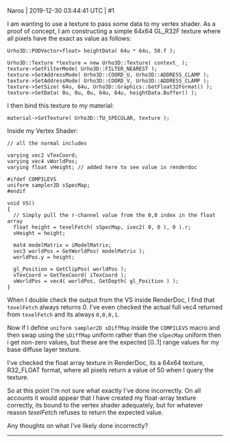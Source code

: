 Naros | 2019-12-30 03:44:41 UTC | #1

I am wanting to use a texture to pass some data to my vertex shader.  As a proof of concept, I am constructing a simple 64x64 GL_R32F texture where all pixels have the exact as value as follows:
```
Urho3D::PODVector<float> heightData( 64u * 64u, 50.f );

Urho3D::Texture *texture = new Urho3D::Texture( context_ );
texture->SetFilterMode( Urho3D::FILTER_NEAREST );
texture->SetAddressMode( Urho3D::COORD_U, Urho3D::ADDRESS_CLAMP );
texture->SetAddressMode( Urho3D::COORD_V, Urho3D::ADDRESS_CLAMP );
texture->SetSize( 64u, 64u, Urho3D::Graphics::GetFloat32Format() );
texture->SetData( 0u, 0u, 0u, 64u, 64u, heightData.Buffer() );
```

I then bind this texture to my material:
```
material->SetTexture( Urho3D::TU_SPECULAR, texture );
```

Inside my Vertex Shader:
```
// all the normal includes

varying vec2 vTexCoord;
varying vec4 vWorldPos;
varying float vHeight; // added here to see value in renderdoc

#ifdef COMPILEVS
uniform sampler2D sSpecMap;
#endif

void VS()
{
  // Simply pull the r-channel value from the 0,0 index in the float array
  float height = texelFetch( sSpecMap, ivec2( 0, 0 ), 0 ).r;
  vHeight = height;

  mat4 modelMatrix = iModelMatrix;
  vec3 worldPos = GetWorldPos( modelMatrix );
  worldPos.y = height;

  gl_Position = GetClipPos( worldPos );
  vTexCoord = GetTexCoord( iTexCoord );
  vWorldPos = vec4( worldPos, GetDepth( gl_Position ) );
}
```

When I double check the output from the VS inside RenderDoc, I find that `texelFetch` always returns 0.  I've even checked the actual full vec4 returned from `texelFetch` and its always `0,0,0,1`.   

Now if I define `uniform sampler2D sDiffMap` inside the `COMPILEVS` macro and then swap using the `sDiffMap` uniform rather than the `sSpecMap` uniform then i get non-zero values, but these are the expected [0..1] range values for my base diffuse layer texture.

I've checked the float array texture in RenderDoc, its a 64x64 texture, R32_FLOAT format, where all pixels return a value of 50 when I query the texture.

So at this point I'm not sure what exactly I've done incorrectly.  On all accounts it would appear that I have created my float-array texture correctly, its bound to the vertex shader adequately, but for whatever reason _texelFetch_ refuses to return the expected value.

Any thoughts on what I've likely done incorrectly?

-------------------------

